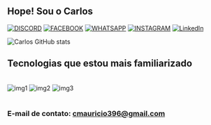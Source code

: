 ## Hope! Sou o Carlos

[![DISCORD](https://img.shields.io/badge/Discord-7289DA?style=for-the-badge&logo=discord&logoColor=white)](https://www.animefire.net)
[![FACEBOOK](https://img.shields.io/badge/Facebook-1877F2?style=for-the-badge&logo=facebook&logoColor=white)](https://www.facebook.com/carlosmauricio300)
[![WHATSAPP](https://img.shields.io/badge/WhatsApp-25D366?style=for-the-badge&logo=whatsapp&logoColor=white)](https://web.whatsapp.com/+5592981855196)
[![INSTAGRAM](https://img.shields.io/badge/Instagram-E4405F?style=for-the-badge&logo=instagram&logoColor=white)](https://www.instagram.com/carlosmauricio300/)
[![LinkedIn](https://img.shields.io/badge/LinkedIn-0077B5?style=for-the-badge&logo=linkedin&logoColor=white)](https://www.linkedin.com/in/carlos396/)

![Carlos GitHub stats](https://github-readme-stats.vercel.app/api?username=CarlosMauricio169&show_icons=true&theme=radical)

## Tecnologias que estou mais familiarizado

<div style="display: inline_block"><br/>
<img align="center" alt="img1" src="https://img.shields.io/badge/HTML5-E34F26?style=for-the-badge&logo=html5&logoColor=white" />
<img align="center" alt="img2" src="https://img.shields.io/badge/CSS3-1572B6?style=for-the-badge&logo=css3&logoColor=white" />
<img align="center" alt="img3" src="https://img.shields.io/badge/C-00599C?style=for-the-badge&logo=c&logoColor=white" />
</div><br/>

### E-mail de contato: cmauricio396@gmail.com
